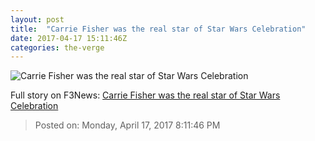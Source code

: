 ```yaml
---
layout: post
title:  "Carrie Fisher was the real star of Star Wars Celebration"
date: 2017-04-17 15:11:46Z
categories: the-verge
---
```


![Carrie Fisher was the real star of Star Wars Celebration](https://cdn0.vox-cdn.com/thumbor/W9NISN89MJjuWUOAFYcdkIHlTng=/0x102:2040x1250/1600x900/cdn0.vox-cdn.com/uploads/chorus_image/image/54294299/bbishop_170413_1612_0013.0.0.jpg)




Full story on F3News: [Carrie Fisher was the real star of Star Wars Celebration](http://www.f3nws.com/n/QU4DTB)

> Posted on: Monday, April 17, 2017 8:11:46 PM

